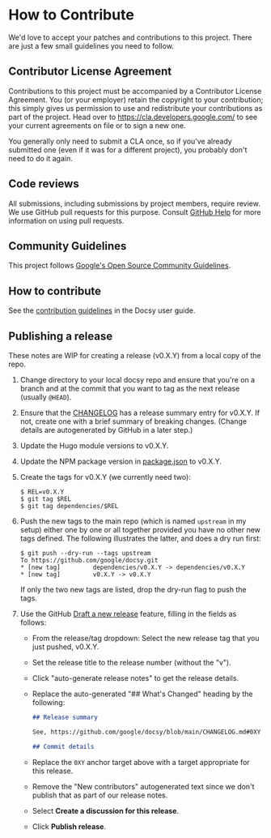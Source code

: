 # How to Contribute

We'd love to accept your patches and contributions to this project. There are
just a few small guidelines you need to follow.

## Contributor License Agreement

Contributions to this project must be accompanied by a Contributor License
Agreement. You (or your employer) retain the copyright to your contribution;
this simply gives us permission to use and redistribute your contributions as
part of the project. Head over to <https://cla.developers.google.com/> to see
your current agreements on file or to sign a new one.

You generally only need to submit a CLA once, so if you've already submitted one
(even if it was for a different project), you probably don't need to do it
again.

## Code reviews

All submissions, including submissions by project members, require review. We
use GitHub pull requests for this purpose. Consult
[GitHub Help](https://help.github.com/articles/about-pull-requests/) for more
information on using pull requests.

## Community Guidelines

This project follows
[Google's Open Source Community Guidelines](https://opensource.google.com/conduct/).

## How to contribute

See the [contribution
guidelines](https://www.docsy.dev/docs/contribution-guidelines/)
in the Docsy user guide.

## Publishing a release

These notes are WIP for creating a release (v0.X.Y) from a local copy of the
repo.

1.  Change directory to your local docsy repo and ensure that you're on a branch
    and at the commit that you want to tag as the next release (usually
    `@HEAD`).
2.  Ensure that the [CHANGELOG](CHANGELOG.md) has a release summary entry for
    v0.X.Y. If not, create one with a brief summary of breaking changes. (Change
    details are autogenerated by GitHub in a later step.)
3. Update the Hugo module versions to v0.X.Y.
4. Update the NPM package version in [package.json](package.json) to v0.X.Y.
5.  Create the tags for v0.X.Y (we currently need two):

    ```console
    $ REL=v0.X.Y
    $ git tag $REL
    $ git tag dependencies/$REL
    ```

6.  Push the new tags to the main repo (which is named `upstream` in my setup)
    either one by one or all together provided you have no other new tags
    defined. The following illustrates the latter, and does a dry run first:

    ```console
    $ git push --dry-run --tags upstream
    To https://github.com/google/docsy.git
    * [new tag]         dependencies/v0.X.Y -> dependencies/v0.X.Y
    * [new tag]         v0.X.Y -> v0.X.Y
    ```

    If only the two new tags are listed, drop the dry-run flag to push the tags.

5.  Use the GitHub [Draft a new release][] feature, filling in the fields as
    follows:

    - From the release/tag dropdown: Select the new release tag that you just
      pushed, v0.X.Y.
    - Set the release title to the release number (without the "v").
    - Click "auto-generate release notes" to get the release details.
    - Replace the auto-generated "## What's Changed" heading by the following:

      ```markdown
      ## Release summary

      See, https://github.com/google/docsy/blob/main/CHANGELOG.md#0XY

      ## Commit details
      ```

    - Replace the `0XY` anchor target above with a target appropriate for this
      release.
    - Remove the "New contributors" autogenerated text since we don't publish
      that as part of our release notes.
    - Select **Create a discussion for this release**.
    - Click **Publish release**.

[draft a new release]: https://github.com/google/docsy/releases/new
